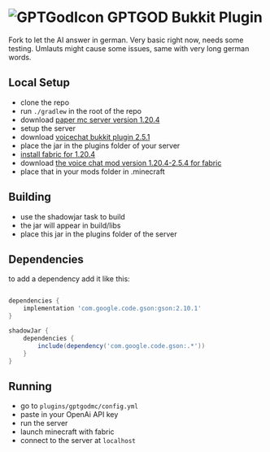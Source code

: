 # ![GPTGodIcon](https://github.com/user-attachments/assets/15ee2068-82d8-419a-9247-17332ec84600) GPTGOD Bukkit Plugin

Fork to let the AI answer in german. Very basic right now, needs some
testing. Umlauts might cause some issues, same with very long german words.

## Local Setup

- clone the repo
- run `./gradlew` in the root of the repo
- download [paper mc server version 1.20.4](https://papermc.io/downloads/paper)
- setup the server
- download [voicechat bukkit plugin 2.5.1](https://modrinth.com/plugin/simple-voice-chat/version/bukkit-2.5.1)
- place the jar in the plugins folder of your server
- [install fabric for 1.20.4](https://fabricmc.net/use/installer/)
- download [the voice chat mod version 1.20.4-2.5.4 for fabric](https://modrinth.com/plugin/simple-voice-chat/version/fabric-1.20.4-2.5.4)
- place that in your mods folder in .minecraft

## Building

- use the shadowjar task to build
- the jar will appear in build/libs
- place this jar in the plugins folder of the server

## Dependencies

to add a dependency add it like this:

``` Groovy

dependencies {
    implementation 'com.google.code.gson:gson:2.10.1'
}

shadowJar {
    dependencies {
        include(dependency('com.google.code.gson:.*'))
    }
}

```

## Running

- go to `plugins/gptgodmc/config.yml`
- paste in your OpenAi API key
- run the server
- launch minecraft with fabric
- connect to the server at `localhost`
